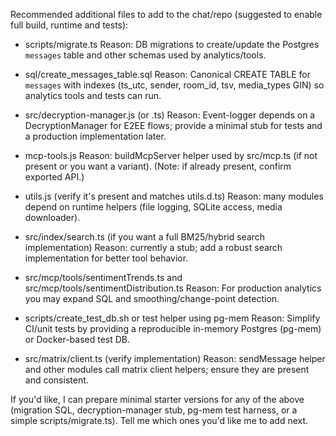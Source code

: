 Recommended additional files to add to the chat/repo (suggested to enable full build, runtime and tests):

- scripts/migrate.ts
  Reason: DB migrations to create/update the Postgres `messages` table and other schemas used by analytics/tools.

- sql/create_messages_table.sql
  Reason: Canonical CREATE TABLE for `messages` with indexes (ts_utc, sender, room_id, tsv, media_types GIN) so analytics tools and tests can run.

- src/decryption-manager.js (or .ts)
  Reason: Event-logger depends on a DecryptionManager for E2EE flows; provide a minimal stub for tests and a production implementation later.

- mcp-tools.js
  Reason: buildMcpServer helper used by src/mcp.ts (if not present or you want a variant). (Note: if already present, confirm exported API.)

- utils.js (verify it's present and matches utils.d.ts)
  Reason: many modules depend on runtime helpers (file logging, SQLite access, media downloader).

- src/index/search.ts (if you want a full BM25/hybrid search implementation)
  Reason: currently a stub; add a robust search implementation for better tool behavior.

- src/mcp/tools/sentimentTrends.ts and src/mcp/tools/sentimentDistribution.ts
  Reason: For production analytics you may expand SQL and smoothing/change-point detection.

- scripts/create_test_db.sh or test helper using pg-mem
  Reason: Simplify CI/unit tests by providing a reproducible in-memory Postgres (pg-mem) or Docker-based test DB.

- src/matrix/client.ts (verify implementation)
  Reason: sendMessage helper and other modules call matrix client helpers; ensure they are present and consistent.

If you'd like, I can prepare minimal starter versions for any of the above (migration SQL, decryption-manager stub, pg-mem test harness, or a simple scripts/migrate.ts). Tell me which ones you'd like me to add next.
